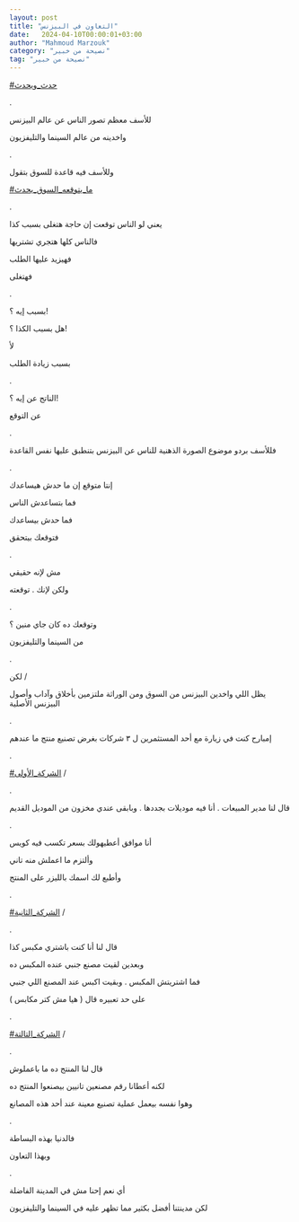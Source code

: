 ```yaml
---
layout: post
title: "التعاون في البيزنس"
date:   2024-04-10T00:00:01+03:00
author: "Mahmoud Marzouk"
category: "نصيحة من خبير"
tag: "نصيحة من خبير"
---
```



[<u>\#حدث\_ويحدث</u>](https://www.facebook.com/hashtag/%D8%AD%D8%AF%D8%AB_%D9%88%D9%8A%D8%AD%D8%AF%D8%AB?__eep__=6&__cft__%5b0%5d=AZVeJiqvBkHq8xwcG3xq2UfW6pBbzm0txjBsaHqzYRWhzlX-u4v7fB6Hh6Tkce4ddeKL9d02xB3IfHUgdw9k9hsWAUTVyrwB1SMtRPKdSwdhHrNcQoTd2BpwwSVTr5Z0sLiCsRo21kdJhrgsjpjlRUpZ2uGJtRTIadPUXygPUjaQepE-Ku8BMh8NPkk2rZLNRBU&__tn__=*NK-R)

.

للأسف معظم تصور الناس عن عالم البيزنس

واخدينه من عالم السينما والتليفزيون

.

وللأسف فيه قاعدة للسوق بتقول

[<u>\#ما\_يتوقعه\_السوق\_يحدث</u>](https://www.facebook.com/hashtag/%D9%85%D8%A7_%D9%8A%D8%AA%D9%88%D9%82%D8%B9%D9%87_%D8%A7%D9%84%D8%B3%D9%88%D9%82_%D9%8A%D8%AD%D8%AF%D8%AB?__eep__=6&__cft__%5b0%5d=AZVeJiqvBkHq8xwcG3xq2UfW6pBbzm0txjBsaHqzYRWhzlX-u4v7fB6Hh6Tkce4ddeKL9d02xB3IfHUgdw9k9hsWAUTVyrwB1SMtRPKdSwdhHrNcQoTd2BpwwSVTr5Z0sLiCsRo21kdJhrgsjpjlRUpZ2uGJtRTIadPUXygPUjaQepE-Ku8BMh8NPkk2rZLNRBU&__tn__=*NK-R)

.

يعني لو الناس توقعت إن حاجة هتغلى بسبب كذا

فالناس كلها هتجري تشتريها

فهيزيد عليها الطلب

فهتغلى

.

بسبب إيه ؟!

هل بسبب الكذا ؟!

لأ

بسبب زيادة الطلب

.

الناتج عن إيه ؟!

عن التوقع

.

فللأسف بردو موضوع الصورة الذهنية للناس عن البيزنس بتنطبق
عليها نفس القاعدة

.

إنتا متوقع إن ما حدش هيساعدك

فما بتساعدش الناس

فما حدش بيساعدك

فتوقعك بيتحقق

.

مش لإنه حقيقي

ولكن لإنك . توقعته

.

وتوقعك ده كان جاي منين ؟

من السينما والتليفزيون

.

لكن /

يظل اللي واخدين البيزنس من السوق ومن الوراثة ملتزمين
بأخلاق وآداب وأصول البيزنس الأصلية

.

إمبارح كنت في زيارة مع أحد المستثمرين ل ٣ شركات بغرض
تصنيع منتج ما عندهم

.

[<u>\#الشركة\_الأولى</u>](https://www.facebook.com/hashtag/%D8%A7%D9%84%D8%B4%D8%B1%D9%83%D8%A9_%D8%A7%D9%84%D8%A3%D9%88%D9%84%D9%89?__eep__=6&__cft__%5b0%5d=AZVeJiqvBkHq8xwcG3xq2UfW6pBbzm0txjBsaHqzYRWhzlX-u4v7fB6Hh6Tkce4ddeKL9d02xB3IfHUgdw9k9hsWAUTVyrwB1SMtRPKdSwdhHrNcQoTd2BpwwSVTr5Z0sLiCsRo21kdJhrgsjpjlRUpZ2uGJtRTIadPUXygPUjaQepE-Ku8BMh8NPkk2rZLNRBU&__tn__=*NK-R)
/

.

قال لنا مدير المبيعات . أنا فيه موديلات بجددها . وبابقى
عندي مخزون من الموديل القديم

.

أنا موافق أعطيهولك بسعر تكسب فيه كويس

وألتزم ما اعملش منه تاني

وأطبع لك اسمك بالليزر على المنتج

.

[<u>\#الشركة\_الثانية</u>](https://www.facebook.com/hashtag/%D8%A7%D9%84%D8%B4%D8%B1%D9%83%D8%A9_%D8%A7%D9%84%D8%AB%D8%A7%D9%86%D9%8A%D8%A9?__eep__=6&__cft__%5b0%5d=AZVeJiqvBkHq8xwcG3xq2UfW6pBbzm0txjBsaHqzYRWhzlX-u4v7fB6Hh6Tkce4ddeKL9d02xB3IfHUgdw9k9hsWAUTVyrwB1SMtRPKdSwdhHrNcQoTd2BpwwSVTr5Z0sLiCsRo21kdJhrgsjpjlRUpZ2uGJtRTIadPUXygPUjaQepE-Ku8BMh8NPkk2rZLNRBU&__tn__=*NK-R)
/

.

قال لنا أنا كنت باشتري مكبس كذا

وبعدين لقيت مصنع جنبي عنده المكبس ده

فما اشتريتش المكبس . وبقيت اكبس عند المصنع اللي
جنبي

على حد تعبيره قال ( هيا مش كتر مكابس )

.

[<u>\#الشركة\_التالتة</u>](https://www.facebook.com/hashtag/%D8%A7%D9%84%D8%B4%D8%B1%D9%83%D8%A9_%D8%A7%D9%84%D8%AA%D8%A7%D9%84%D8%AA%D8%A9?__eep__=6&__cft__%5b0%5d=AZVeJiqvBkHq8xwcG3xq2UfW6pBbzm0txjBsaHqzYRWhzlX-u4v7fB6Hh6Tkce4ddeKL9d02xB3IfHUgdw9k9hsWAUTVyrwB1SMtRPKdSwdhHrNcQoTd2BpwwSVTr5Z0sLiCsRo21kdJhrgsjpjlRUpZ2uGJtRTIadPUXygPUjaQepE-Ku8BMh8NPkk2rZLNRBU&__tn__=*NK-R)
/

.

قال لنا المنتج ده ما باعملوش

لكنه أعطانا رقم مصنعين تانيين بيصنعوا المنتج ده

وهوا نفسه بيعمل عملية تصنيع معينة عند أحد هذه
المصانع

.

فالدنيا بهذه البساطة

وبهذا التعاون

.

أي نعم إحنا مش في المدينة الفاضلة

لكن مدينتنا أفضل بكثير مما تظهر عليه في السينما
والتليفزيون
